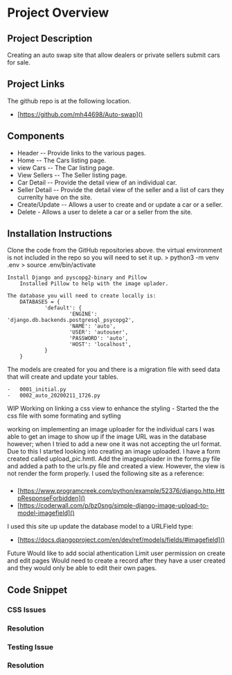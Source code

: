 # Project Overview


## Project Description

Creating an auto swap site that allow dealers or private sellers submit cars for sale.

## Project Links
The github repo is at the following location.


- [https://github.com/mh44698/Auto-swap]()


## Components

- Header -- Provide links to the various pages.
- Home -- The Cars listing page.
-	view Cars -- The Car listing page.
- View Sellers -- The Seller listing page.
-	Car Detail --	Provide the detail view of an individual car.
-	Seller Detail -- Provide the detail view of the seller and a list of cars they currenlty have on the site.
-	Create/Update -- Allows a user to create and or update a car or a seller.
-	Delete - Allows a user to delete a car or a seller from the site.



## Installation Instructions

Clone the code from the GitHub repositories above.
	the virtual environment is not included in the repo so you will need to set it up.
		> python3 -m venv .env
		> source .env/bin/activate

	Install Django and pyscopg2-binary and Pillow
		Installed Pillow to help with the image uplader.

	The database you will need to create locally is:
		DATABASES = {
				'default': {
						'ENGINE': 'django.db.backends.postgresql_psycopg2',
						'NAME': 'auto',
						'USER': 'autouser',
						'PASSWORD': 'auto',
						'HOST': 'localhost',
				}
		}

The models are created for you and there is a migration file with seed data that will create and update your tables.
	
	-	0001_initial.py
	-	0002_auto_20200211_1726.py


WIP
Working on linking a css view to enhance the styling
	-	Started the the css file with some formating and sytling
	
working on implementing an image uploader for the individual cars
	I was able to get an image to show up if the image URL was in the database however; when I tried to add a new one it was not accepting the url format.  Due to this I started looking into creating an image uploaded.  I have a form created called upload_pic.hmtl.  Add the imageuploader in the forms.py file and added a path to the urls.py file and created a view.  However, the view is not render the form properly.  I used the following site as a reference:

###
-	[https://www.programcreek.com/python/example/52376/django.http.HttpResponseForbidden]()
-	[https://coderwall.com/p/bz0sng/simple-django-image-upload-to-model-imagefield]()

I used this site up update the database model to a URLField type:
- [https://docs.djangoproject.com/en/dev/ref/models/fields/#imagefield]()



Future
Would like to add social athentication 
Limit user permission on create and edit pages
Would need to create a record after they have a user created and they would only be able to edit their own pages.



## Code Snippet
### CSS Issues ###


### Resolution ###


### Testing Issue ###

### Resolution ###


 